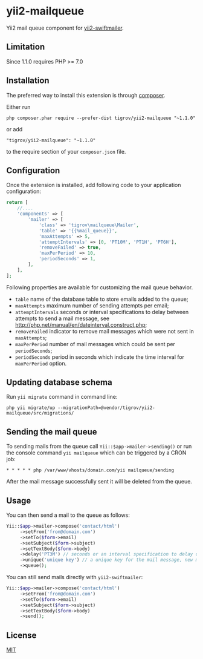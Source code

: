 yii2-mailqueue
==============

Yii2 mail queue component for [yii2-swiftmailer](http://www.yiiframework.com/doc-2.0/ext-swiftmailer-index.html).

Limitation
------------

Since 1.1.0 requires PHP >= 7.0

Installation
------------

The preferred way to install this extension is through [composer](http://getcomposer.org/download/).

Either run

```
php composer.phar require --prefer-dist tigrov/yii2-mailqueue "~1.1.0"
```

or add

```
"tigrov/yii2-mailqueue": "~1.1.0"
```

to the require section of your `composer.json` file.

 
Configuration
-------------
Once the extension is installed, add following code to your application configuration:

```php
return [
    //....
    'components' => [
        'mailer' => [
            'class' => 'tigrov\mailqueue\Mailer',
            'table' => '{{%mail_queue}}',
            'maxAttempts' => 5,
            'attemptIntervals' => [0, 'PT10M', 'PT1H', 'PT6H'],
            'removeFailed' => true,
            'maxPerPeriod' => 10,
            'periodSeconds' => 1,
        ],
    ],
];
```

Following properties are available for customizing the mail queue behavior.

* `table` name of the database table to store emails added to the queue;
* `maxAttempts` maximum number of sending attempts per email;
* `attemptIntervals` seconds or interval specifications to delay between attempts to send a mail message, see http://php.net/manual/en/dateinterval.construct.php;
* `removeFailed` indicator to remove mail messages which were not sent in `maxAttempts`;
* `maxPerPeriod` number of mail messages which could be sent per `periodSeconds`;
* `periodSeconds` period in seconds which indicate the time interval for `maxPerPeriod` option.


Updating database schema
------------------------

Run `yii migrate` command in command line:

```
php yii migrate/up --migrationPath=@vendor/tigrov/yii2-mailqueue/src/migrations/
```

Sending the mail queue
-------------------------

To sending mails from the queue call `Yii::$app->mailer->sending()` or run the console command `yii mailqueue` which can be triggered by a CRON job:

```
* * * * * php /var/www/vhosts/domain.com/yii mailqueue/sending
```

After the mail message successfully sent it will be deleted from the queue.

Usage
-----

You can then send a mail to the queue as follows:

```php
Yii::$app->mailer->compose('contact/html')
     ->setFrom('from@domain.com')
     ->setTo($form->email)
     ->setSubject($form->subject)
     ->setTextBody($form->body)
     ->delay('PT3M') // seconds or an interval specification to delay of sending the mail message, see http://php.net/manual/en/dateinterval.construct.php
     ->unique('unique key') // a unique key for the mail message, new message with the same key will replace the old one
     ->queue();
```

You can still send mails directly with `yii2-swiftmailer`:

```php
Yii::$app->mailer->compose('contact/html')
     ->setFrom('from@domain.com')
     ->setTo($form->email)
     ->setSubject($form->subject)
     ->setTextBody($form->body)
     ->send();
```

License
-------

[MIT](LICENSE)
